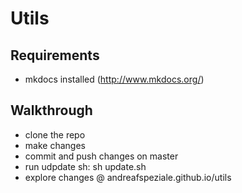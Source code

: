# Utils

## Requirements 
- mkdocs installed (http://www.mkdocs.org/)

## Walkthrough
- clone the repo
- make changes
- commit and push changes on master
- run udpdate sh: sh update.sh
- explore changes @ andreafspeziale.github.io/utils


